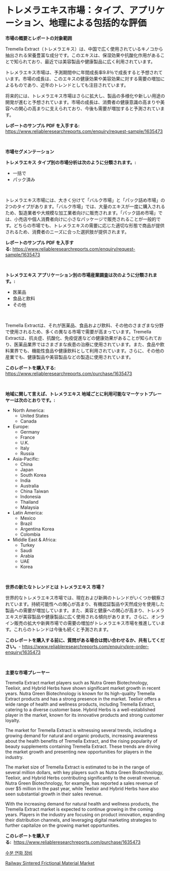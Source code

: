 <p><h1>トレメラエキス市場：タイプ、アプリケーション、地理による包括的な評価</h1></p><p><strong>市場の概要とレポートの対象範囲</strong></p>
<p><p>Tremella Extract（トレメラエキス）は、中国で広く使用されているキノコから抽出される栄養豊富な成分です。このエキスは、保湿効果や抗酸化作用があることで知られており、最近では美容製品や健康製品に広く利用されています。</p><p>トレメラエキス市場は、予測期間中に年間成長率9.8％で成長すると予想されています。市場の成長は、このエキスの健康効果や美容効果に対する需要の増加によるものであり、近年のトレンドとしても注目されています。</p><p>将来的には、トレメラエキス市場はさらに拡大し、製品の多様化や新しい用途の開発が進むと予想されています。市場の成長は、消費者の健康意識の高まりや美容への関心の高まりに支えられており、今後も需要が増加すると予測されています。</p></p>
<p><strong>レポートのサンプル PDF を入手する:</strong> <a href="https://www.reliableresearchreports.com/enquiry/request-sample/1635473">https://www.reliableresearchreports.com/enquiry/request-sample/1635473</a></p>
<p>&nbsp;</p>
<p><strong>市場セグメンテーション</strong></p>
<p><strong>トレメラエキス タイプ別の市場分析は次のように分類されます。:</strong></p>
<p><ul><li>一括で</li><li>パック済み</li></ul></p>
<p>&nbsp;</p>
<p><p>トレメラエキス市場には、大きく分けて「バルク市場」と「パック詰め市場」の2つのタイプがあります。「バルク市場」では、大量のエキスが一度に購入されるため、製造業者や大規模な加工業者向けに販売されます。「パック詰め市場」では、小売店や個人消費者向けに小さなパッケージで販売されることが一般的です。どちらの市場でも、トレメラエキスの需要に応じた適切な形態で商品が提供されるため、消費者のニーズに合った選択肢が提供されます。</p></p>
<p><strong>レポートのサンプル PDF を入手する:</strong>&nbsp;<a href="https://www.reliableresearchreports.com/enquiry/request-sample/1635473">https://www.reliableresearchreports.com/enquiry/request-sample/1635473</a></p>
<p>&nbsp;</p>
<p><strong> トレメラエキス アプリケーション別の市場産業調査は次のように分類されます。:</strong></p>
<p><ul><li>医薬品</li><li>食品と飲料</li><li>その他</li></ul></p>
<p>&nbsp;</p>
<p><p>Tremella Extractは、それが医薬品、食品および飲料、その他のさまざまな分野で使用されるため、多くの異なる市場で需要が高まっています。Tremella Extractは、抗炎症、抗酸化、免疫促進などの健康効果があることが知られており、医薬品業界ではさまざまな疾患の治療に使用されています。また、食品や飲料業界でも、機能性食品や健康飲料として利用されています。さらに、その他の産業でも、健康製品や美容製品などの製造に使用されています。</p></p>
<p><strong>このレポートを購入する:</strong>&nbsp; <a href="https://www.reliableresearchreports.com/purchase/1635473">https://www.reliableresearchreports.com/purchase/1635473</a></p>
<p>&nbsp;</p>
<p><strong>地域に関して言えば、トレメラエキス 地域ごとに利用可能なマーケットプレーヤーは次のとおりです。:</strong></p>
<p><ul>
    <li>
        North America:
        <ul>
            <li>United States</li>
            <li>Canada</li>
        </ul>
    </li>
    <li>
        Europe:
        <ul>
            <li>Germany</li>
            <li>France</li>
            <li>U.K.</li>
            <li>Italy</li>
            <li>Russia</li>
        </ul>
    </li>
    <li>
        Asia-Pacific:
        <ul>
            <li>China</li>
            <li>Japan</li>
            <li>South Korea</li>
            <li>India</li>
            <li>Australia</li>
            <li>China Taiwan</li>
            <li>Indonesia</li>
            <li>Thailand</li>
            <li>Malaysia</li>
        </ul>
    </li>
    <li>
        Latin America:
        <ul>
            <li>Mexico</li>
            <li>Brazil</li>
            <li>Argentina Korea</li>
            <li>Colombia</li>
        </ul>
    </li>
    <li>
        Middle East & Africa:
        <ul>
            <li>Turkey</li>
            <li>Saudi</li>
            <li>Arabia</li>
            <li>UAE</li>
            <li>Korea</li>
        </ul>
    </li>
    </ul></p>
<p>&nbsp;</p>
<p><strong>世界の新たなトレンドとは トレメラエキス 市場？</strong></p>
<p><p>世界的なトレメラエキス市場では、現在および新興のトレンドがいくつか観察されています。持続可能性への関心が高まり、有機認証製品や天然成分を使用した製品への需要が増加しています。また、美容と健康への関心が高まり、トレメラエキスが美容製品や健康製品に広く使用される傾向があります。さらに、オンライン販売の拡大や新興市場での需要の増加がトレメラエキス市場を推進しています。これらのトレンドは今後も続くと予測されます。</p></p>
<p><strong>このレポートを購入する前に、質問がある場合は問い合わせるか、共有してください。</strong>- <a href="https://www.reliableresearchreports.com/enquiry/pre-order-enquiry/1635473">https://www.reliableresearchreports.com/enquiry/pre-order-enquiry/1635473</a></p>
<p>&nbsp;</p>
<p><strong>主要な市場プレーヤー</strong></p>
<p><p>Tremella Extract market players such as Nutra Green Biotechnology, Teelixir, and Hybrid Herbs have shown significant market growth in recent years. Nutra Green Biotechnology is known for its high-quality Tremella Extract products and has a strong presence in the market. Teelixir offers a wide range of health and wellness products, including Tremella Extract, catering to a diverse customer base. Hybrid Herbs is a well-established player in the market, known for its innovative products and strong customer loyalty.</p><p>The market for Tremella Extract is witnessing several trends, including a growing demand for natural and organic products, increasing awareness about the health benefits of Tremella Extract, and the rising popularity of beauty supplements containing Tremella Extract. These trends are driving the market growth and presenting new opportunities for players in the industry.</p><p>The market size of Tremella Extract is estimated to be in the range of several million dollars, with key players such as Nutra Green Biotechnology, Teelixir, and Hybrid Herbs contributing significantly to the overall revenue. Nutra Green Biotechnology, for example, has reported a sales revenue of over $5 million in the past year, while Teelixir and Hybrid Herbs have also seen substantial growth in their sales revenue.</p><p>With the increasing demand for natural health and wellness products, the Tremella Extract market is expected to continue growing in the coming years. Players in the industry are focusing on product innovation, expanding their distribution channels, and leveraging digital marketing strategies to further capitalize on the growing market opportunities.</p></p>
<p><strong>このレポートを購入する:</strong>&nbsp;&nbsp;<a href="https://www.reliableresearchreports.com/purchase/1635473">https://www.reliableresearchreports.com/purchase/1635473</a></p>
<p><p><a href="https://github.com/JackieFauhey9089475/Market-Research-Report-List-1/blob/main/12063706030.md">수분 연화 장비</a></p><p><a href="https://eight-handstand-8fb.notion.site/Railway-Sintered-Frictional-Material-Market-Size-Market-Share-and-Global-Market-Analysis-Report-20-ee43bcda3e704b2eadb137c23c1aa7e1">Railway Sintered Frictional Material Market</a></p></p>